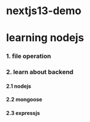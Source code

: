 # nextjs13-demo

# learning nodejs

### 1. file operation
### 2. learn about backend
#### 2.1 nodejs
#### 2.2 mongoose
#### 2.3 expressjs